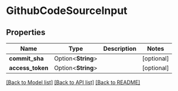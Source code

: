 # GithubCodeSourceInput

## Properties

Name | Type | Description | Notes
------------ | ------------- | ------------- | -------------
**commit_sha** | Option<**String**> |  | [optional]
**access_token** | Option<**String**> |  | [optional]

[[Back to Model list]](../README.md#documentation-for-models) [[Back to API list]](../README.md#documentation-for-api-endpoints) [[Back to README]](../README.md)


